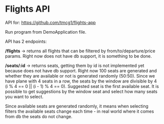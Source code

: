 # Flights API

API for: https://github.com/tmcg1/flights-app

Run program from DemoApplication file.

API has 2 endpoints:

**/flights** -> returns all flights that can be filtered by from/to/departure/price params. Right now does not have db support, it is something to be done.

**/seats/:id** -> returns seats, getting them by id is not implemented yet because does not have db support. Right now 100 seats are generated and whether they are available or not is generated randomly (50:50). Since we have plane with 4 seats in a row, the seats by the window are divisible by 4 (i % 4 == 0 || (i - 1) % 4 == 0). Suggested seat is the first available seat. It is possible to get suggestions by the window seat and select how many seats you want to select.

Since available seats are generated randomly, it means when selecting filters the available seats change each time - in real world where it comes from db the seats do not change.
